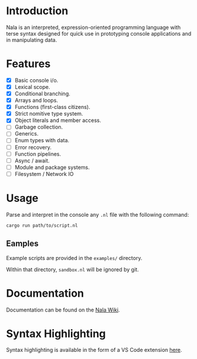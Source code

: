 # Introduction

Nala is an interpreted, expression-oriented programming language with terse syntax designed for quick use in prototyping console applications and in manipulating data.

# Features

- [x] Basic console i/o.
- [x] Lexical scope.
- [x] Conditional branching.
- [x] Arrays and loops.
- [x] Functions (first-class citizens).
- [x] Strict nomitive type system.
- [x] Object literals and member access.
- [ ] Garbage collection.
- [ ] Generics.
- [ ] Enum types with data.
- [ ] Error recovery.
- [ ] Function pipelines.
- [ ] Async / await.
- [ ] Module and package systems.
- [ ] Filesystem / Network IO

# Usage

Parse and interpret in the console any `.nl` file with the following command:

```
cargo run path/to/script.nl
```

## Eamples

Example scripts are provided in the `examples/` directory. 

Within that directory, `sandbox.nl` will be ignored by git.
# Documentation

Documentation can be found on the [Nala Wiki](https://github.com/ntwiles/nala-rust/wiki).

# Syntax Highlighting

Syntax highlighting is available in the form of a VS Code extension [here](https://github.com/ntwiles/nala-vscode-extension).
